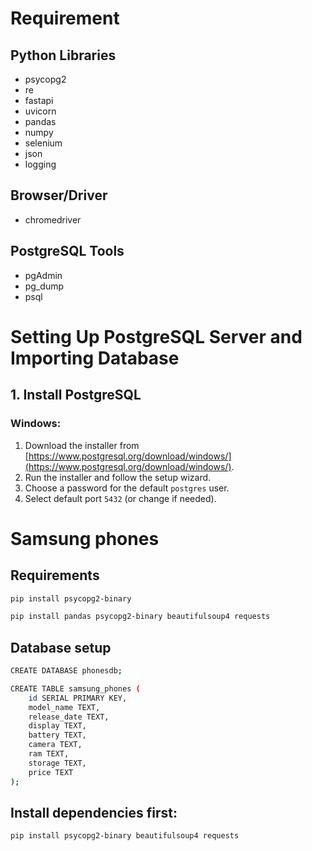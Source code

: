 # Requirement
## Python Libraries
- psycopg2
- re
- fastapi
- uvicorn
- pandas
- numpy
- selenium
- json
- logging

## Browser/Driver
- chromedriver

## PostgreSQL Tools
- pgAdmin
- pg_dump
- psql


# Setting Up PostgreSQL Server and Importing Database

## 1. Install PostgreSQL

### Windows:
1. Download the installer from [https://www.postgresql.org/download/windows/](https://www.postgresql.org/download/windows/).
2. Run the installer and follow the setup wizard.
3. Choose a password for the default `postgres` user.
4. Select default port `5432` (or change if needed).


# Samsung phones 
## Requirements
```bash
pip install psycopg2-binary
```

```bash
pip install pandas psycopg2-binary beautifulsoup4 requests
```
## Database setup
```bash
CREATE DATABASE phonesdb;
```
```bash
CREATE TABLE samsung_phones (
    id SERIAL PRIMARY KEY,
    model_name TEXT,
    release_date TEXT,
    display TEXT,
    battery TEXT,
    camera TEXT,
    ram TEXT,
    storage TEXT,
    price TEXT
);
```
## Install dependencies first:
```bash
pip install psycopg2-binary beautifulsoup4 requests
```
